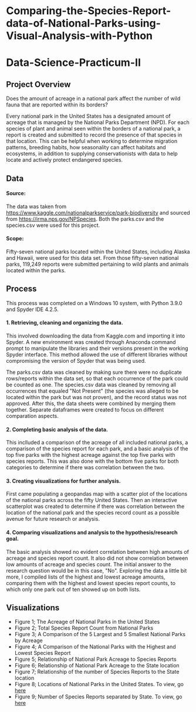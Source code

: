 # Comparing-the-Species-Report-data-of-National-Parks-using-Visual-Analysis-with-Python
# Data-Science-Practicum-II
## Project Overview
Does the amount of acreage in a national park affect the number of wild fauna that are reported within its borders? 

Every national park in the United States has a designated amount of acreage that is managed by the National Parks Department (NPD). For each species of plant and animal seen within the borders of a national park, a report is created and submitted to record the presence of that species in that location. This can be helpful when working to determine migration patterns, breeding habits, how seasonality can affect habitats and ecosystems, in addition to supplying conservationists with data to help locate and actively protect endangered species. 

## Data
#### Source: 
The data was taken from https://www.kaggle.com/nationalparkservice/park-biodiversity and sourced from https://irma.nps.gov/NPSpecies. Both the parks.csv and the species.csv were used for this project. 

#### Scope: 
Fifty-seven national parks located within the United States, including Alaska and Hawaii, were used for this data set. From those fifty-seven national parks, 119,249 reports were submitted pertaining to wild plants and animals located within the parks. 
## Process
This process was completed on a Windows 10 system, with  Python 3.9.0 and Spyder IDE 4.2.5. 
#### 1.	Retrieving, cleaning and organizing the data. 
This involved downloading the data from Kaggle.com and importing it into Spyder. A new environment was created through Anaconda command prompt to manipulate the libraries and their versions present in the working Spyder interface. This method allowed the use of different libraries without compromising the version of Spyder that was being used. 

The parks.csv data was cleaned by making sure there were no duplicate rows/reports within the data set, so that each occurrence of the park could be counted as one. The species.csv data was cleaned by removing all occurrences that equaled "Not Present" (the species was alleged to be located within the park but was not proven), and the record status was not approved. After this, the data sheets were combined by merging them together. Separate dataframes were created to focus on different comparation aspects. 

#### 2.	Completing basic analysis of the data. 
This inclluded a comparison of the acreage of all included national parks, a comparison of the species report for each park, and a basic analysis of the top five parks with the highest acreage against the top five parks with species reports. This was also done with the bottom five parks for both categories to determine if there was correlation between the two.  

#### 3.	Creating visualizations for further analysis. 
First came populating a geopandas map with a scatter plot of the locations of the national parks across the fifty United States. Then an interactive scatterplot was created to determine if there was correlation between the location of the national park and the species record count as a possible avenue for future research or analysis. 

#### 4.	Comparing visualizations and analysis to the hypothesis/research goal. 
The basic analysis showed no evident correlation between high amounts of acreage and species report count. It also did not show correlation between low amounts of acreage and species count. The initial answer to the research question would be in this case, "No". Exploring the data a little bit more, I compiled lists of the highest and lowest acreage amounts, comparing them with the highest and lowest species report counts, to which only one park out of ten showed up on both lists. 

## Visualizations
- Figure 1; The Acreage of National Parks in the United States 
- Figure 2; Total Species Report Count from National Parks 
- Figure 3; A Comparison of the 5 Largest and 5 Smallest National Parks by Acreage 
- Figure 4; A Comparison of the National Parks with the Highest and Lowest Species Report 
- Figure 5; Relationship of National Park Acreage to Species Reports
- Figure 6; Relationship of National Park Acreage to the State location 
- Figure 7; Relationship of the number of Species Reports to the State location
- Figure 8; Locations of National Parks in the United States. To view, go [here](https://kaytiemoyer.github.io/Comparing-the-Species-Report-data-of-National-Parks-using-Visual-Analysis-with-Python/Figure%208.html)
- Figure 9; Number of Species Reports separated by State. To view, go [here](https://kaytiemoyer.github.io/Comparing-the-Species-Report-data-of-National-Parks-using-Visual-Analysis-with-Python/Figure%209.html)

